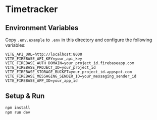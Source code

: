 # Timetracker

## Environment Variables

Copy `.env.example` to `.env` in this directory and configure the following variables:

```env
VITE_API_URL=http://localhost:8000
VITE_FIREBASE_API_KEY=your_api_key
VITE_FIREBASE_AUTH_DOMAIN=your_project_id.firebaseapp.com
VITE_FIREBASE_PROJECT_ID=your_project_id
VITE_FIREBASE_STORAGE_BUCKET=your_project_id.appspot.com
VITE_FIREBASE_MESSAGING_SENDER_ID=your_messaging_sender_id
VITE_FIREBASE_APP_ID=your_app_id
```

## Setup & Run

```bash
npm install
npm run dev
```

